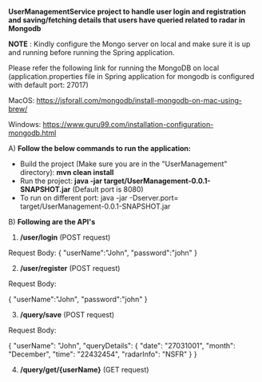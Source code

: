 **UserManagementService project to handle user login and registration and saving/fetching details that users have queried related to radar in Mongodb**


**NOTE** : Kindly configure the Mongo server on local and make sure it is up and running before running the Spring application.

Please refer the following link for running the MongoDB on local (application.properties file in Spring application for mongodb is configured with default port: 27017)

MacOS: https://jsforall.com/mongodb/install-mongodb-on-mac-using-brew/

Windows: https://www.guru99.com/installation-configuration-mongodb.html


A) **Follow the below commands to run the application:**
  - Build the project (Make sure you are in the "UserManagement" directory): **mvn clean install**
  - Run the project: **java -jar target/UserManagement-0.0.1-SNAPSHOT.jar** (Default port is 8080)
  - To run on different port: java -jar -Dserver.port=<PORT> target/UserManagement-0.0.1-SNAPSHOT.jar
  
  
B) **Following are the API's**
  
   1. **/user/login** (POST request)

   Request Body:
   {
      "userName":"John",
      "password":"john"
   }

   2. **/user/register** (POST request)

   Request Body:
  
   {
      "userName":"John",
      "password":"john"
   }

  3. **/query/save** (POST request)
  
  Request Body:
  
  {
    "userName": "John",
    "queryDetails": {
        "date": "27031001",
        "month": "December",
        "time": "22432454",
        "radarInfo": "NSFR"
    }
  }
  
  4. **/query/get/{userName}** (GET request)
